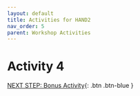 ```yaml
---
layout: default
title: Activities for HAND2
nav_order: 5
parent: Workshop Activities
---
```


# Activity 4

[NEXT STEP: Bonus Activity](activity-bonus.html){: .btn .btn-blue }
